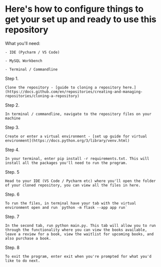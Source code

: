 # Here's how to configure things to get your set up and ready to use this repository

What you'll need:

    - IDE (Pycharm / VS Code)

    - MySQL Workbench

    - Terminal / Commandline


Step 1. 

    Clone the repository - [guide to cloning a repository here.](https://docs.github.com/en/repositories/creating-and-managing-repositories/cloning-a-repository) 


Step 2. 

    In terminal / commandline, navigate to the repository files on your machine


Step 3. 

    Create or enter a virtual environment - [set up guide for virtual environment](https://docs.python.org/3/library/venv.html)


Step 4. 

    In your terminal, enter pip install -r requirements.txt. This will install all the packages you'll need to run the program. 


Step. 5

    Head to your IDE (VS Code / Pycharm etc) where you'll open the folder of your cloned repository, you can view all the files in here.


Step. 6

    To run the files, in terminal have your tab with the virtual environment open and run `python -m flask --app app run`

Step. 7

    In the second tab, run python main.py. This tab will allow you to run through the functionality where you can view the books available, leave a review for a book, view the waitlist for upcoming books, and also purchase a book. 

Step. 8

    To exit the program, enter exit when you're prompted for what you'd like to do next. 
